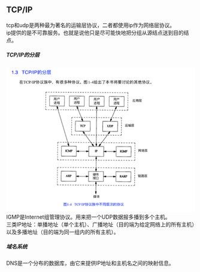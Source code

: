 ## TCP/IP
tcp和udp是两种最为著名的运输层协议，二者都使用ip作为网络层协议。<br>
ip提供的是不可靠服务。也就是说他只是尽可能快地把分组从源结点送到目的结点。<br>
##### TCP/IP的分层
![tcp/ip分层](./img/000001.png)
IGMP是Internet组管理协议。用来把一个UDP数据报多播到多个主机。<br>
三类IP地址：单播地址（单个主机）、广播地址（目的端为给定网络上的所有主机）以及多播地址（目的端为同一组内的所有主机）。<br>
##### 域名系统
DNS是一个分布的数据库，由它来提供IP地址和主机名之间的映射信息。<br>
